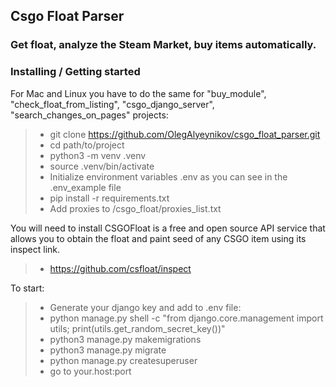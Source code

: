 ## Csgo Float Parser

### Get float, analyze the Steam Market, buy items automatically.

### Installing / Getting started

For Mac and Linux you have to do the same for "buy_module", "check_float_from_listing", "csgo_django_server", "search_changes_on_pages" projects:

> * git clone https://github.com/OlegAlyeynikov/csgo_float_parser.git
> * cd path/to/project
> * python3 -m venv .venv
> * source .venv/bin/activate
> * Initialize environment variables .env as you can see in the .env_example file
> * pip install -r requirements.txt
> * Add proxies to /csgo_float/proxies_list.txt

You will need to install CSGOFloat is a free and open source API service that allows you to obtain the float and paint seed of any CSGO item using its inspect link.

> * https://github.com/csfloat/inspect

To start:

> * Generate your django key and add to .env file:
> * python manage.py shell -c "from django.core.management import utils; print(utils.get_random_secret_key())"
> * python3 manage.py makemigrations 
> * python3 manage.py migrate 
> * python manage.py createsuperuser 
> * go to your.host:port
